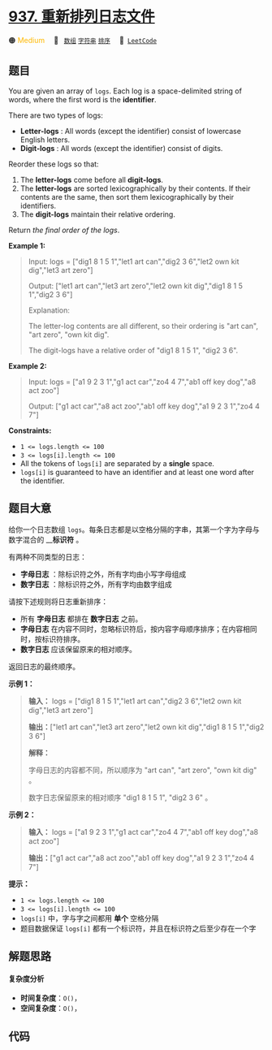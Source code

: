 # [937. 重新排列日志文件](https://leetcode.com/problems/reorder-data-in-log-files)

🟠 <font color=#ffb800>Medium</font>&emsp; 🔖&ensp; [`数组`](/leetcode-js/outline/tag/array.md) [`字符串`](/leetcode-js/outline/tag/string.md) [`排序`](/leetcode-js/outline/tag/sorting.md)&emsp; 🔗&ensp;[`LeetCode`](https://leetcode.com/problems/reorder-data-in-log-files)

## 题目

You are given an array of `logs`. Each log is a space-delimited string of
words, where the first word is the **identifier**.

There are two types of logs:

  * **Letter-logs** : All words (except the identifier) consist of lowercase English letters.
  * **Digit-logs** : All words (except the identifier) consist of digits.

Reorder these logs so that:

  1. The **letter-logs** come before all **digit-logs**.
  2. The **letter-logs** are sorted lexicographically by their contents. If their contents are the same, then sort them lexicographically by their identifiers.
  3. The **digit-logs** maintain their relative ordering.

Return _the final order of the logs_.



**Example 1:**

> Input: logs = ["dig1 8 1 5 1","let1 art can","dig2 3 6","let2 own kit dig","let3 art zero"]
> 
> Output: ["let1 art can","let3 art zero","let2 own kit dig","dig1 8 1 5 1","dig2 3 6"]
> 
> Explanation:
> 
> The letter-log contents are all different, so their ordering is "art can", "art zero", "own kit dig".
> 
> The digit-logs have a relative order of "dig1 8 1 5 1", "dig2 3 6".

**Example 2:**

> Input: logs = ["a1 9 2 3 1","g1 act car","zo4 4 7","ab1 off key dog","a8 act zoo"]
> 
> Output: ["g1 act car","a8 act zoo","ab1 off key dog","a1 9 2 3 1","zo4 4 7"]

**Constraints:**

  * `1 <= logs.length <= 100`
  * `3 <= logs[i].length <= 100`
  * All the tokens of `logs[i]` are separated by a **single** space.
  * `logs[i]` is guaranteed to have an identifier and at least one word after the identifier.


## 题目大意

给你一个日志数组 `logs`。每条日志都是以空格分隔的字串，其第一个字为字母与数字混合的 __**标识符** 。

有两种不同类型的日志：

  * **字母日志** ：除标识符之外，所有字均由小写字母组成
  * **数字日志** ：除标识符之外，所有字均由数字组成

请按下述规则将日志重新排序：

  * 所有 **字母日志** 都排在 **数字日志** 之前。
  * **字母日志** 在内容不同时，忽略标识符后，按内容字母顺序排序；在内容相同时，按标识符排序。
  * **数字日志** 应该保留原来的相对顺序。

返回日志的最终顺序。

**示例 1：**

> 
> 
> 
> 
> 
> **输入：** logs = ["dig1 8 1 5 1","let1 art can","dig2 3 6","let2 own kit dig","let3 art zero"]
> 
> **输出：**["let1 art can","let3 art zero","let2 own kit dig","dig1 8 1 5 1","dig2 3 6"]
> 
> **解释：**
> 
> 字母日志的内容都不同，所以顺序为 "art can", "art zero", "own kit dig" 。
> 
> 数字日志保留原来的相对顺序 "dig1 8 1 5 1", "dig2 3 6" 。
> 
> 

**示例 2：**

> 
> 
> 
> 
> 
> **输入：** logs = ["a1 9 2 3 1","g1 act car","zo4 4 7","ab1 off key dog","a8 act zoo"]
> 
> **输出：**["g1 act car","a8 act zoo","ab1 off key dog","a1 9 2 3 1","zo4 4 7"]
> 
> 

**提示：**

  * `1 <= logs.length <= 100`
  * `3 <= logs[i].length <= 100`
  * `logs[i]` 中，字与字之间都用 **单个** 空格分隔
  * 题目数据保证 `logs[i]` 都有一个标识符，并且在标识符之后至少存在一个字


## 解题思路

#### 复杂度分析

- **时间复杂度**：`O()`，
- **空间复杂度**：`O()`，

## 代码

```javascript

```